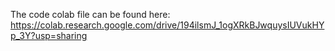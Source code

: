 The code colab file can be found here: https://colab.research.google.com/drive/194ilsmJ_1ogXRkBJwquysIUVukHYp_3Y?usp=sharing
